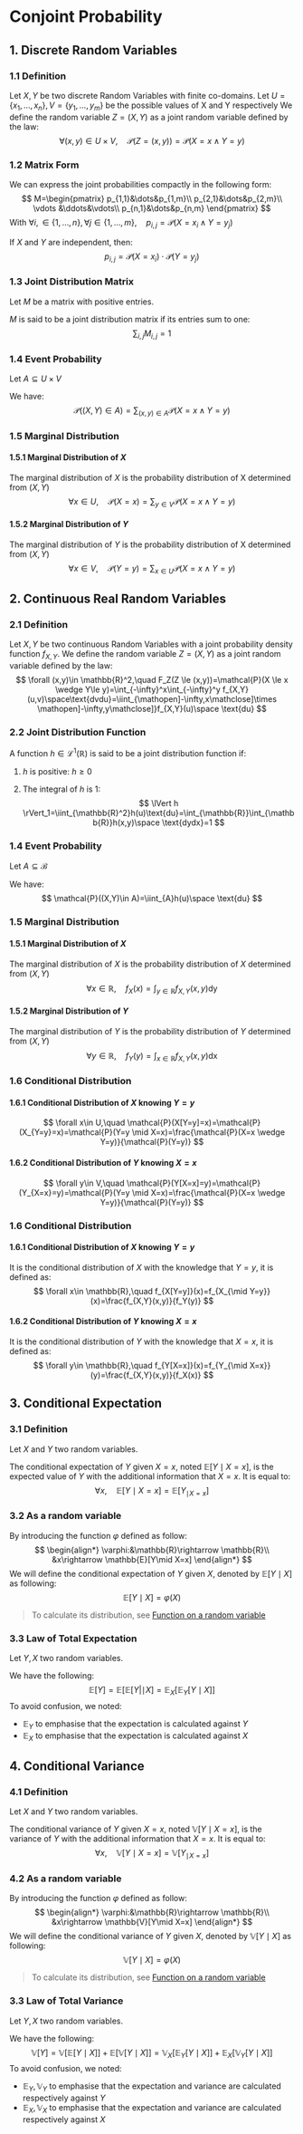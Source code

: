 # Conjoint Probability

## 1. Discrete Random Variables

### 1.1 Definition

Let $X, Y$ be two discrete Random Variables with finite co-domains.
Let $U=\{x_1,\dots,x_n\},V=\{y_1,\dots,y_m\}$ be the possible values of X and Y respectively
We define the random variable $Z=(X, Y)$ as a joint random variable defined by the law:
$$
\forall (x,y)\in U\times V,\quad \mathcal{P}(Z=(x,y))=\mathcal{P}(X=x \wedge Y=y)
$$

### 1.2 Matrix Form

We can express the joint probabilities compactly in the following form:
$$
M=\begin{pmatrix}
p_{1,1}&\dots&p_{1,m}\\
p_{2,1}&\dots&p_{2,m}\\
\vdots &\ddots&\vdots\\
p_{n,1}&\dots&p_{n,m}
\end{pmatrix}
$$
With $\forall i,\in\{1,\dots,n\},\forall j\in\{1,\dots,m\},\quad p_{i,j}=\mathcal{P}(X=x_i \wedge Y=y_j)$

If $X$ and $Y$ are independent, then:
$$
p_{i,j}=\mathcal{P}(X=x_i)\cdot \mathcal{P}(Y=y_j)
$$


### 1.3 Joint Distribution Matrix

Let $M$ be a matrix with positive entries.

$M$ is said to be a joint distribution matrix if its entries sum to one:
$$
\sum_{i,j}M_{i,j}=1
$$

### 1.4 Event Probability

Let $A\subseteq U\times V$

We have:
$$
\mathcal{P}((X,Y)\in A)=\sum_{(x,y)\in A}\mathcal{P}(X=x\wedge Y=y)
$$

### 1.5 Marginal Distribution

#### 1.5.1 Marginal Distribution of $X$

The marginal distribution of $X$ is the probability distribution of X determined
from $(X, Y)$
$$
\forall x\in U,\quad \mathcal{P}(X=x)=\sum_{y\in V}\mathcal{P}(X=x\wedge Y=y)
$$

#### 1.5.2 Marginal Distribution of $Y$

The marginal distribution of $Y$ is the probability distribution of X determined
from $(X, Y)$
$$
\forall x\in V,\quad \mathcal{P}(Y=y)=\sum_{x\in U}\mathcal{P}(X=x\wedge Y=y)
$$



## 2. Continuous Real Random Variables

### 2.1 Definition

Let $X, Y$ be two continuous Random Variables with a joint probability density function $f_{X,Y}$.
We define the random variable $Z=(X, Y)$ as a joint random variable defined by the law:
$$
\forall (x,y)\in \mathbb{R}^2,\quad F_Z(Z \le (x,y))=\mathcal{P}(X \le x \wedge Y\le y)=\int_{-\infty}^x\int_{-\infty}^y f_{X,Y}(u,v)\space\text{dvdu}=\iint_{\mathopen]-\infty,x\mathclose]\times \mathopen]-\infty,y\mathclose]}f_{X,Y}(u)\space \text{du}
$$

### 2.2 Joint Distribution Function

A function $h\in\mathscr{L}^1(\mathbb{R})$ is said to be a joint distribution function if:

1. $h$ is positive: $h\ge 0$

2. The integral of $h$ is $1$:
   $$
   \lVert h \rVert_1=\iint_{\mathbb{R}^2}h(u)\text{du}=\int_{\mathbb{R}}\int_{\mathbb{R}}h(x,y)\space \text{dydx}=1
   $$
   



### 1.4 Event Probability

Let $A\subseteq \mathcal{B}$

We have:
$$
\mathcal{P}((X,Y)\in A)=\iint_{A}h(u)\space \text{du}
$$

### 1.5 Marginal Distribution

#### 1.5.1 Marginal Distribution of $X$

The marginal distribution of $X$ is the probability distribution of $X$ determined
from $(X, Y)$
$$
\forall x\in \mathbb{R},\quad f_X(x)=\int_{y\in\mathbb{R}}f_{X,Y}(x,y)\text{dy}
$$

#### 1.5.2 Marginal Distribution of $Y$

The marginal distribution of $Y$ is the probability distribution of $Y$ determined
from $(X, Y)$
$$
\forall y\in \mathbb{R},\quad f_Y(y)=\int_{x\in\mathbb{R}}f_{X,Y}(x,y)\text{dx}
$$



### 1.6 Conditional Distribution

#### 1.6.1 Conditional Distribution of $X$ knowing $Y=y$

$$
\forall x\in U,\quad \mathcal{P}(X[Y=y]=x)=\mathcal{P}(X_{Y=y}=x)=\mathcal{P}(Y=y \mid X=x)=\frac{\mathcal{P}(X=x \wedge Y=y)}{\mathcal{P}(Y=y)}
$$

#### 1.6.2 Conditional Distribution of $Y$ knowing $X=x$

$$
\forall y\in V,\quad \mathcal{P}(Y[X=x]=y)=\mathcal{P}(Y_{X=x}=y)=\mathcal{P}(Y=y \mid X=x)=\frac{\mathcal{P}(X=x \wedge Y=y)}{\mathcal{P}(Y=y)}
$$





### 1.6 Conditional Distribution

#### 1.6.1 Conditional Distribution of $X$ knowing $Y=y$

It is the conditional distribution of $X$ with the knowledge that $Y=y$, it is defined as:
$$
\forall x\in \mathbb{R},\quad f_{X[Y=y]}(x)=f_{X_{\mid Y=y}}(x)=\frac{f_{X,Y}(x,y)}{f_Y(y)}
$$

#### 1.6.2 Conditional Distribution of $Y$ knowing $X=x$

It is the conditional distribution of $Y$ with the knowledge that $X=x$, it is defined as:
$$
\forall y\in \mathbb{R},\quad f_{Y[X=x]}(x)=f_{Y_{\mid X=x}}(y)=\frac{f_{X,Y}(x,y)}{f_X(x)}
$$





## 3. Conditional Expectation

### 3.1 Definition

Let $X$ and $Y$ two random variables.

The conditional expectation of $Y$ given $X=x$, noted $\mathbb{E}[Y\mid X=x],$ is the expected value of $Y$ with the additional information that $X=x$. It is equal to:
$$
\forall x,\quad \mathbb{E}[Y\mid X=x]=\mathbb{E}[Y_{\mid X=x}]
$$

### 3.2 As a random variable

By introducing the function $\varphi$ defined as follow: 
$$
\begin{align*}
\varphi:&\mathbb{R}\rightarrow \mathbb{R}\\
&x\rightarrow \mathbb{E}[Y\mid X=x]
\end{align*}
$$
We will define the conditional expectation of $Y$ given $X$, denoted by $\mathbb{E}[Y\mid X]$ as following:
$$
\mathbb{E}[Y\mid X]=\varphi(X)
$$

>  To calculate its distribution, see [Function on a random variable](./advanced.md#random-variable-function)



### 3.3 Law of Total Expectation

Let $Y,X$ two random variables.

We have the following:
$$
\mathbb{E}[Y]=\mathbb{E}\left[\mathbb{E}[Y|\mid X\right] =\mathbb{E}_X\left[\mathbb{E}_Y[Y\mid X]\right]
$$
To avoid confusion, we noted: 

- $\mathbb{E}_Y$ to emphasise that the expectation is calculated against $Y$
- $\mathbb{E}_X$ to emphasise that the expectation is calculated against $X$

 





## 4. Conditional Variance

### 4.1 Definition

Let $X$ and $Y$ two random variables.

The conditional variance of $Y$ given $X=x$, noted $\mathbb{V}[Y\mid X=x],$ is the variance of $Y$ with the additional information that $X=x$. It is equal to:
$$
\forall x,\quad \mathbb{V}[Y\mid X=x]=\mathbb{V}[Y_{\mid X=x}]
$$

### 4.2 As a random variable

By introducing the function $\varphi$ defined as follow: 
$$
\begin{align*}
\varphi:&\mathbb{R}\rightarrow \mathbb{R}\\
&x\rightarrow \mathbb{V}[Y\mid X=x]
\end{align*}
$$
We will define the conditional variance of $Y$ given $X$, denoted by $\mathbb{V}[Y\mid X]$ as following:
$$
\mathbb{V}[Y\mid X]=\varphi(X)
$$

>  To calculate its distribution, see [Function on a random variable](./advanced.md#random-variable-function)



### 3.3 Law of Total Variance

Let $Y,X$ two random variables.

We have the following:
$$
\mathbb{V}[Y]=\mathbb{V}\left[\mathbb{E}[Y\mid X]\right]+\mathbb{E}\left[\mathbb{V}[Y\mid X]\right] =\mathbb{V}_X\left[\mathbb{E}_Y[Y\mid X]\right]+\mathbb{E}_X\left[\mathbb{V}_Y[Y\mid X]\right]
$$
To avoid confusion, we noted: 

- $\mathbb{E}_Y,\mathbb{V}_Y$ to emphasise that the expectation and variance are calculated respectively against $Y$
- $\mathbb{E}_X,\mathbb{V}_X$ to emphasise that the expectation and variance are calculated respectively against $X$

 



